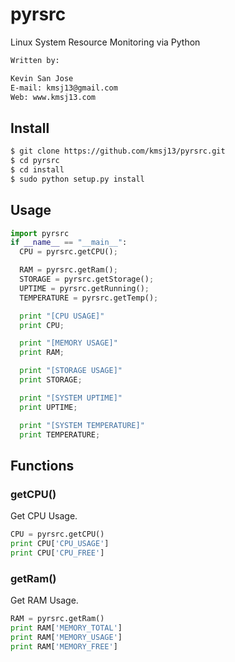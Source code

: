 # pyrsrc
Linux System Resource Monitoring via Python

```bash
Written by: 

Kevin San Jose
E-mail: kmsj13@gmail.com
Web: www.kmsj13.com
```


## Install
```bash
$ git clone https://github.com/kmsj13/pyrsrc.git
$ cd pyrsrc
$ cd install
$ sudo python setup.py install
```

## Usage
```python
import pyrsrc
if __name__ == "__main__":
  CPU = pyrsrc.getCPU();

  RAM = pyrsrc.getRam();
  STORAGE = pyrsrc.getStorage();
  UPTIME = pyrsrc.getRunning();
  TEMPERATURE = pyrsrc.getTemp();

  print "[CPU USAGE]"
  print CPU;

  print "[MEMORY USAGE]"
  print RAM;

  print "[STORAGE USAGE]"
  print STORAGE;

  print "[SYSTEM UPTIME]"
  print UPTIME;

  print "[SYSTEM TEMPERATURE]"
  print TEMPERATURE;

```


## Functions
### getCPU()
Get CPU Usage.
```python
CPU = pyrsrc.getCPU()
print CPU['CPU_USAGE']
print CPU['CPU_FREE']
```

### getRam()
Get RAM Usage.
```python
RAM = pyrsrc.getRam()
print RAM['MEMORY_TOTAL']
print RAM['MEMORY_USAGE']
print RAM['MEMORY_FREE']
```


